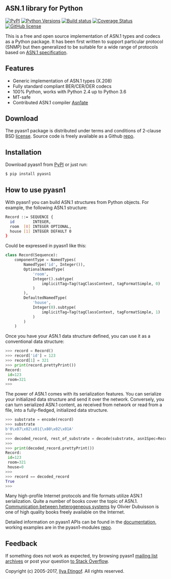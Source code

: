 
ASN.1 library for Python
------------------------
[![PyPI](https://img.shields.io/pypi/v/pyasn1.svg?maxAge=2592000)](https://pypi.python.org/pypi/pyasn1)
[![Python Versions](https://img.shields.io/pypi/pyversions/pyasn1.svg)](https://pypi.python.org/pypi/pyasn1/)
[![Build status](https://travis-ci.org/etingof/pyasn1.svg?branch=master)](https://secure.travis-ci.org/etingof/pyasn1)
[![Coverage Status](https://img.shields.io/codecov/c/github/etingof/pyasn1.svg)](https://codecov.io/github/etingof/pyasn1)
[![GitHub license](https://img.shields.io/badge/license-BSD-blue.svg)](https://raw.githubusercontent.com/etingof/pyasn1/master/LICENSE.txt)

This is a free and open source implementation of ASN.1 types and codecs
as a Python package. It has been first written to support particular
protocol (SNMP) but then generalized to be suitable for a wide range
of protocols based on
[ASN.1 specification](https://www.itu.int/rec/dologin_pub.asp?lang=e&id=T-REC-X.208-198811-W!!PDF-E&type=items).

Features
--------

* Generic implementation of ASN.1 types (X.208)
* Fully standard compliant BER/CER/DER codecs
* 100% Python, works with Python 2.4 up to Python 3.6
* MT-safe
* Contributed ASN.1 compiler [Asn1ate](https://github.com/kimgr/asn1ate)

Download
--------

The pyasn1 package is distributed under terms and conditions of 2-clause
BSD [license](http://pyasn1.sourceforge.net/license.html). Source code is freely
available as a Github [repo](https://github.com/etingof/pyasn1).

Installation
------------

Download pyasn1 from [PyPI](https://pypi.python.org/pypi/pyasn1) or just run:

```bash
$ pip install pyasn1
```

How to use pyasn1
-----------------

With pyasn1 you can build ASN.1 structures from Python objects. For example, the
following ASN.1 structure:

```bash
Record ::= SEQUENCE {
  id        INTEGER,
  room  [0] INTEGER OPTIONAL,
  house [1] INTEGER DEFAULT 0
}
```

Could be expressed in pyasn1 like this:

```python
class Record(Sequence):
    componentType = NamedTypes(
        NamedType('id', Integer()),
        OptionalNamedType(
            'room',
            Integer().subtype(
                implicitTag=Tag(tagClassContext, tagFormatSimple, 0)
            )
        ),
        DefaultedNamedType(
            'house', 
            Integer(0).subtype(
                implicitTag=Tag(tagClassContext, tagFormatSimple, 1)
            )
        )
    )
```

Once you have your ASN.1 data structure defined, you can use it as a conventional
data structure:

```python
>>> record = Record()
>>> record['id'] = 123
>>> record[1] = 321
>>> print(record.prettyPrint())
Record:
 id=123
 room=321
>>>
```

The power of ASN.1 comes with its serialization features. You can serialize your
initialized data structure and send it over the network. Conversely, you can
turn serialized ASN.1 content, as received from network or read from a file,
into a fully-fledged, initialized data structure.

```python
>>> substrate = encode(record)
>>> substrate
b'0\x07\x02\x01{\x80\x02\x01A'
>>>
>>> decoded_record, rest_of_substrate = decode(substrate, asn1Spec=Record())
>>>
>>> print(decoded_record.prettyPrint())
Record:
 id=123
 room=321
 house=0
>>>
>>> record == decoded_record
True
>>>
```

Many high-profile Internet protocols and file formats utilize ASN.1 serialization.
Quite a number of books cover the topic of ASN.1. 
[Communication between heterogeneous systems](http://www.oss.com/asn1/dubuisson.html)
by Olivier Dubuisson is one of high quality books freely available on the Internet.

Detailed information on pyasn1 APIs can be found in the
[documentation](http://pyasn1.sourceforge.net),
working examples are in the pyasn1-modules
[repo](https://github.com/etingof/pyasn1-modules).

Feedback
--------

If something does not work as expected, try browsing pyasn1
[mailing list archives](https://sourceforge.net/p/pyasn1/mailman/pyasn1-users/)
or post your question
[to Stack Overflow](http://stackoverflow.com/questions/ask).  

Copyright (c) 2005-2017, [Ilya Etingof](http://etingof@gmail.com).
All rights reserved.
